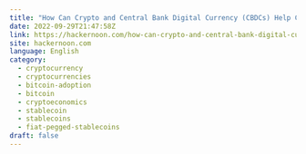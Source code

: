 ```yaml
---
title: "How Can Crypto and Central Bank Digital Currency (CBDCs) Help Communities"
date: 2022-09-29T21:47:58Z
link: https://hackernoon.com/how-can-crypto-and-central-bank-digital-currency-cbdcs-help-communities?source=rss&utm_medium=RSS&utm_source=news.12bit.vn
site: hackernoon.com
language: English
category:
  - cryptocurrency
  - cryptocurrencies
  - bitcoin-adoption
  - bitcoin
  - cryptoeconomics
  - stablecoin
  - stablecoins
  - fiat-pegged-stablecoins
draft: false
---
```

